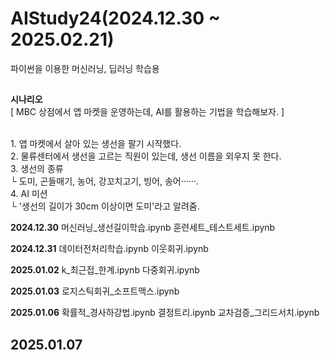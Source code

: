 # AIStudy24(2024.12.30 ~ 2025.02.21)
파이썬을 이용한 머신러닝, 딥러닝 학습용
##
**시나리오**
<br/>
[ MBC 상점에서 앱 마켓을 운영하는데, AI를 활용하는 기법을 학습해보자. ]
<br/>
 
<br/>
1. 앱 마켓에서 살아 있는 생선을 팔기 시작했다.
<br/>
2. 물류센터에서 생선을 고르는 직원이 있는데, 생선 이름을 외우지 못 한다.
<br/>
3. 생선의 종류<br/>
  └ 도미, 곤들매기, 농어, 강꼬치고기, 빙어, 송어······.
<br/>
4. AI 미션<br/>
  └ '생선의 길이가 30cm 이상이면 도미'라고 알려줌.

**2024.12.30**
머신러닝_생선길이학습.ipynb
훈련세트_테스트세트.ipynb

**2024.12.31**
데이터전처리학습.ipynb
이웃회귀.ipynb

**2025.01.02**
k_최근접_한계.ipynb
다중회귀.ipynb

**2025.01.03**
로지스틱회귀_소프트맥스.ipynb

**2025.01.06**
확률적_경사하강법.ipynb
결정트리.ipynb
교차검증_그리드서치.ipynb

**2025.01.07**
-----------------------
